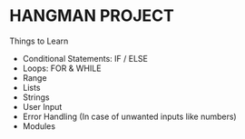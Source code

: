 # HANGMAN PROJECT

Things to Learn

- Conditional Statements: IF / ELSE
- Loops: FOR & WHILE
- Range
- Lists
- Strings
- User Input
- Error Handling (In case of unwanted inputs like numbers)
- Modules